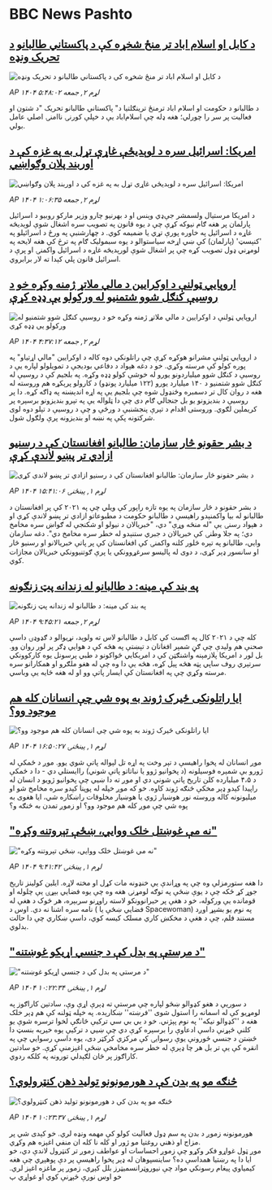 # BBC News Pashto## [د کابل او اسلام اباد تر منځ شخړه کې د پاکستاني طالبانو د تحریک ونډه](https://www.bbc.com/pashto/articles/ce8zxerdlexo?at_medium=RSS&at_campaign=rss?at_campaign=githubrss)![د کابل او اسلام اباد تر منځ شخړه کې د پاکستاني طالبانو د تحریک ونډه](https://ichef.bbci.co.uk/ace/ws/240/cpsprodpb/3441/live/c82e8820-ac71-11f0-b9cc-b5da9f5187f1.jpg)_AP ۱۴۰۴ لړم ۲, جمعه ۵:۴۸:۰۲_د طالبانو د حکومت او اسلام اباد ترمنځ ترینګلتیا د" پاکستاني طالبانو تحریک "د شتون او فعالیت پر سر را چورلي؛ هغه ډله چې اسلام‌اباد یې د خپلې کورنۍ ناامنۍ اصلي عامل بولي.## [امریکا: اسرائيل سره د لوېدیځې غاړې تړل به په غزه کې د اوربند پلان وګواښي](https://www.bbc.com/pashto/articles/c70jzjy4r9ko?at_medium=RSS&at_campaign=rss?at_campaign=githubrss)![امریکا: اسرائيل سره د لوېدیځې غاړې تړل به په غزه کې د اوربند پلان وګواښي](https://ichef.bbci.co.uk/ace/ws/240/cpsprodpb/5282/live/5d71e500-b021-11f0-ba75-093eca1ac29b.jpg)_AP ۱۴۰۴ لړم ۲, جمعه ۱:۰۶:۳۵_د امریکا مرستیال ولسمشر جې‌ډي وېنس او د بهرنیو چارو وزیر مارکو روبیو د اسرائيل پارلمان پر هغه ګام نیوکه کړې چې د یوه قانون په تصویب سره اشغال شوې لوېدیځه غاړه د اسرائيل په خاوره پورې تړي یا ضمیمه کوي.
د چهارشنبې په ورځ د اسرائيلو په 'کنېسټ' (پارلمان) کې ښي اړخه سیاستوالو د یوه سبمولیک ګام په ترڅ کې هغه لایحه په لومړني ډول تصویب کړه چې پر اشغال شوې لورېدیځه غاړه د اسرائيل واکمنۍ او پرې د اسرائيل قانون پلي کېدا ته لار برابروي.## [اروپايي ټولنې د اوکرايين د مالي ملاتړ ژمنه وکړه خو د روسیې کنګل شوو شتمنیو له ورکولو یې ډډه کړې](https://www.bbc.com/pashto/articles/c8x18lejn5jo?at_medium=RSS&at_campaign=rss?at_campaign=githubrss)![اروپايي ټولنې د اوکرايين د مالي ملاتړ ژمنه وکړه خو د روسیې کنګل شوو شتمنیو له ورکولو یې ډډه کړې](https://ichef.bbci.co.uk/ace/ws/240/cpsprodpb/1319/live/e031a8b0-b092-11f0-b2a1-6f537f66f9aa.jpg)_AP ۱۴۰۴ لړم ۲, جمعه ۴:۳۷:۱۲_د اروپايي ټولنې مشرانو هوکړه کړې چې راتلونکي دوه کاله د اوکرايين "مالي اړتیاو" په پوره کولو کې مرسته وکړي. خو د دغه هېواد د دفاعي بودیجې د تمویلولو لپاره یې د روسیې د کنګل شوو میلیاردونو یورو له خوشې کولو ډډه وکړه.‌
په بلجیم کې د روسیې له کنګل شوو شتمنیو د ۱۴۰ میلیارد یورو (۱۲۲ میلیارد پونډو) د کارولو پرېکړه هم وروسته له هغه د روان کال تر دسمبره وځنډول شوه چې بلجیم یې په اړه اندېښنه په ډاګه کړه.
دا پر روسیې د بندیزونو یو بل جنجالي ګام دی چې دا ټلواله یې په تېرو بندیزونو برسېره پر کریملېن لګوي. وروستی اقدام د تېرې پنجشنبې د ورځې و چې د روسیې د تېلو دوه لوی شرکتونه پکې په نښه او بندیزونه پرې ولګول شول.## [د بشر حقونو څار سازمان: طالبانو افغانستان کې د رسنیو ازادي تر پښو لاندې کړې](https://www.bbc.com/pashto/articles/c07m8gnrlzlo?at_medium=RSS&at_campaign=rss?at_campaign=githubrss)![د بشر حقونو څار سازمان: طالبانو افغانستان کې د رسنیو ازادي تر پښو لاندې کړې](https://ichef.bbci.co.uk/ace/ws/240/cpsprodpb/c3c4/live/a12fcbb0-afde-11f0-aa13-0b0479f6f42a.jpg)_AP ۱۴۰۴ لړم ۱, پينځنۍ ۱۵:۴۱:۰۶_د بشر حقونو د څار سازمان په یوه تازه راپور کې ویلي چې په ۲۰۲۱ کې پر افغانستان د طالبانو له بیا واکمنېدو راهیسې د طالبانو حکومت د مطبوعاتو ازادي تر پښو لاندې کړې او د هېواد رسنۍ یې "له منځه وړې" دي، "خبریالان د نیولو او شکنجې له ګواښ سره مخامخ دي؛ په جلا وطنۍ کې خبریالان د جبري ستنېدو له خطر سره مخامخ دي".
دغه سازمان وايي، طالبانو په تېره څلور کلنه واکمنۍ کې افغانستان کې پر پاتې خبریالانو او رسنیو څار او سانسور ډېر کړی، د دوی له پالیسو سرغړوونکي یا پرې ګوتنیوونکي خبریالان مجازات کوي.## [په بند کې مینه: د طالبانو له زندانه پټ زنګونه](https://www.bbc.com/pashto/articles/cpv1r4xrr9go?at_medium=RSS&at_campaign=rss?at_campaign=githubrss)![په بند کې مینه: د طالبانو له زندانه پټ زنګونه](https://ichef.bbci.co.uk/ace/ws/240/cpsprodpb/55dd/live/7ba3d2d0-b00e-11f0-b2a1-6f537f66f9aa.png)_AP ۱۴۰۴ لړم ۲, جمعه ۹:۴۵:۲۱_کله چې  د ۲۰۲۱ کال په اګست کې کابل د طالبانو لاس ته ولوېد، نړیوالو د ګډوډۍ داسې صحنې هم ولیدې چې ګڼ شمېر افغانان د تېښتې په هڅه کې د هوايي ډګر پر لور روان وو. 
بل لور د امریکا پلازمېنه واشنګټن کې د امریکايي ځواکونو د طبي پرسونل یوه کارکوونکي سرتېري روف ساپي پټه هڅه پیل کړه، هڅه یې دا وه چې  له هغو ملګرو او همکارانو سره مرسته وکړي چې په افغانستان کې ایسار پاتې وو او له هغه ځایه یې وباسي.## [ایا راتلونکی ځیرک ژوند به پوه شي چې انسانان کله هم موجود وو؟](https://www.bbc.com/pashto/articles/cr432d14xgeo?at_medium=RSS&at_campaign=rss?at_campaign=githubrss)![ایا راتلونکی ځیرک ژوند به پوه شي چې انسانان کله هم موجود وو؟](https://ichef.bbci.co.uk/ace/ws/240/cpsprodpb/88ce/live/9845bcb0-aff9-11f0-b2a1-6f537f66f9aa.jpg)_AP ۱۴۰۴ لړم ۱, پينځنۍ ۱۶:۵۰:۲۷_موږ انسانان له پخوا راهیسې د تېر وخت په اړه تل لېواله پاتې شوي یوو.
موږ د ځمکې له ژورو بې شمېره فوسیلونه (د پخوانیو ژوو یا نباتاتو پاتې شوني) راایستلي دي - دا د ځمکې د ۴،۵ میلیارده کلن تاریخ پاتې شوني دي او موږ ته دا ښيي چې پخوانیو ژويو د انسان له راپیدا کېدو ډېر مخکې څنګه ژوند کاوه.
خو که موږ خپله له پوپنا کېدو سره مخامخ شو او میلیونونه کاله وروسته نور هوښیار ژوي یا هوښیار مخلوقات راښکاره شي، ایا هغوی به پوه شي چې موږ کله هم موجود وو؟ او زموږ تمدن به څنګه و؟## [ "نه مې غوښتل خلک ووایي، ښځې تېروتنه وکړه"](https://www.bbc.com/pashto/articles/cq83yx59p9jo?at_medium=RSS&at_campaign=rss?at_campaign=githubrss)![ "نه مې غوښتل خلک ووایي، ښځې تېروتنه وکړه"](https://ichef.bbci.co.uk/ace/ws/240/cpsprodpb/3c2a/live/078c3f40-ae6f-11f0-b2a1-6f537f66f9aa.jpg)_AP ۱۴۰۴ لړم ۱, پينځنۍ ۹:۴۱:۴۲_دا هغه ستورمزلې وه چې په وړاندې یې خنډونه مات کړل او مخته لاړه.
ایلین کولینز تاریخ جوړ کړ ځکه چې د یوې ښځې په توګه لومړنۍ هغه وه چې یوه فضايي بېړۍ یې چلوله او قومانده یې ورکوله، خو د هغې پر حیرانوونکو لاسته راوړنو سربېره، هر څوک د هغې له نامه سره اشنا نه دي.
اوس د ( فضايي ښځې یا Spacewoman) په نوم یو بشپړ اوږد مستند فلم، چې د هغې د مخکښ کاري مسلک کیسه کوي، داسې ښکاري چې دا حالت بدلوي.## ["د مرستې په بدل کې د جنسي اړیکو غوښتنه"](https://www.bbc.com/pashto/articles/c4g797rj226o?at_medium=RSS&at_campaign=rss?at_campaign=githubrss)!["د مرستې په بدل کې د جنسي اړیکو غوښتنه"](https://ichef.bbci.co.uk/ace/ws/240/cpsprodpb/a10f/live/a388e550-a9e8-11f0-b2a1-6f537f66f9aa.jpg)_AP ۱۴۰۴ لړم ۱, پينځنۍ ۱۰:۲۲:۳۴_د سوریې د هغو کډوالو ښځو لپاره چې مرستې ته ډېرې اړې وې، سادتین کاراګوز په لومړیو کې له اسمانه را استول شوی ''فرښته'' ښکارېده. په خپله ټولنه کې هم ډېر خلک هغه د ''کډوالو نیکه'' په نوم پېژني. خو د بي بي سي ترکیې څانګې لخوا ترسره شوې یو کلنې څېړنې داسې ادعاوې را برسېره کړې دي چې ښيي د ترکیې یوه خیریه بنسټ دا څښتن د جنسي ځورونې یوې رسوايۍ کې مرکزي کرکټر دی، یوه داسې رسوايي چې په انقره کې یې تر بل هر چا ډېرې له خطر سره مخامخې ښځې اغېزمنې کړې. خو سادتین کاراګوز پر ځان لګېدلي تورونه په کلکه ردوي.## [څنګه مو په بدن کې د هورمونونو تولید ذهن کنټرولوي؟](https://www.bbc.com/pashto/articles/cq6z232n5dyo?at_medium=RSS&at_campaign=rss?at_campaign=githubrss)![څنګه مو په بدن کې د هورمونونو تولید ذهن کنټرولوي؟](https://ichef.bbci.co.uk/ace/ws/240/cpsprodpb/ec8c/live/b85bcbc0-a9af-11f0-b2a1-6f537f66f9aa.jpg)_AP ۱۴۰۴ لړم ۱, پينځنۍ ۱۰:۲۳:۳۷_هورمونونه زموږ د بدن په سم ډول فعالیت کولو کې مهمه ونډه لري. خو کېدی شي پر مزاج او ذهني روغتیا مو ژور او کله نا کله ان منفي اغېزه هم وکړي.  
موږ ټول غواړو فکر وکړو چې زموږ احساسات او عواطف زموږ تر کنټرول لاندې دي، خو ایا دا په رښتیا همداسې ده؟
ساینسپوهان له ډېر پخوا راهیسې پر دې پوهېږي چې هغه کیمیاوي پیغام رسونکي مواد چې نیوروټرانسمیټرز بلل کېږي، زموږ پر ماغزه اغېز لري.
خو اوس نورې څېړنې کوي او غواړي پ